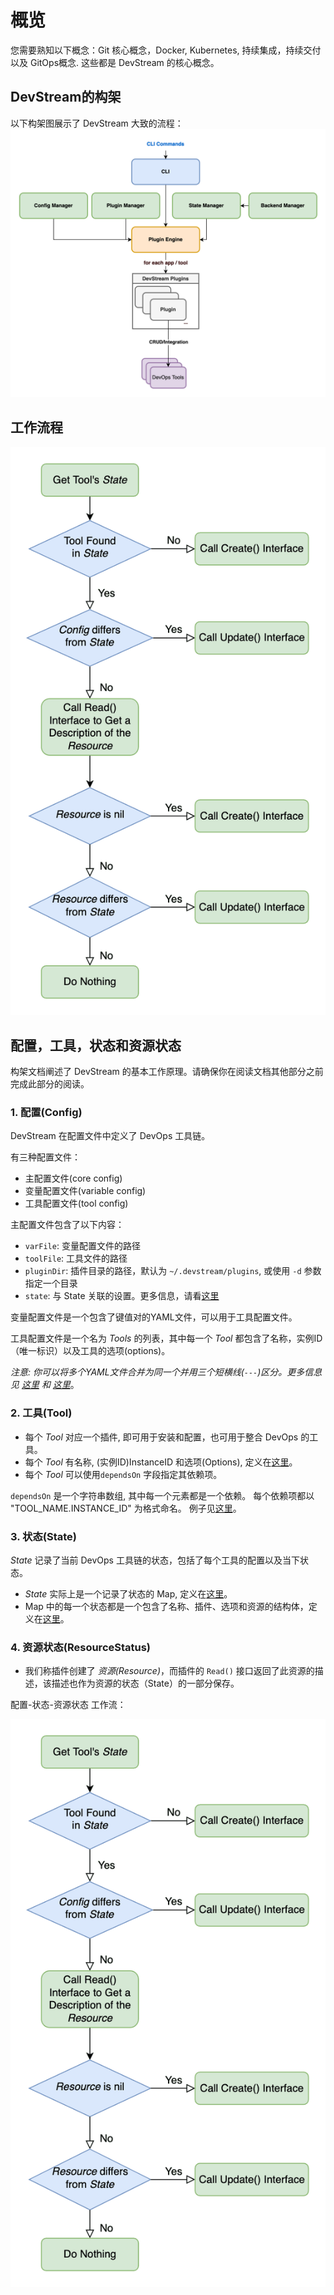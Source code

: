 # 概览

您需要熟知以下概念：Git 核心概念，Docker, Kubernetes, 持续集成，持续交付以及 GitOps概念. 这些都是 DevStream 的核心概念。

## DevStream的构架

以下构架图展示了 DevStream 大致的流程：
![](../images/architecture-overview.png)

## 工作流程

![config state resource-status workflow](../images/config_state_resource.png)

## 配置，工具，状态和资源状态

构架文档阐述了 DevStream 的基本工作原理。请确保你在阅读文档其他部分之前完成此部分的阅读。

### 1. 配置(Config)

DevStream 在配置文件中定义了 DevOps 工具链。

有三种配置文件：

- 主配置文件(core config)
- 变量配置文件(variable config)
- 工具配置文件(tool config)

主配置文件包含了以下内容：

- `varFile`: 变量配置文件的路径
- `toolFile`: 工具文件的路径
- `pluginDir`: 插件目录的路径，默认为 `~/.devstream/plugins`, 或使用 `-d` 参数指定一个目录
- `state`: 与 State 关联的设置。更多信息，请看[这里](./stateconfig.md)

变量配置文件是一个包含了键值对的YAML文件，可以用于工具配置文件。

工具配置文件是一个名为 _Tools_ 的列表，其中每一个 _Tool_ 都包含了名称，实例ID（唯一标识）以及工具的选项(options)。

_注意: 你可以将多个YAML文件合并为同一个并用三个短横线(`---`)区分。更多信息见 [这里](https://stackoverflow.com/questions/50788277/why-3-dashes-hyphen-in-yaml-file) 和 [这里](https://www.javatpoint.com/yaml-structure)_。

### 2. 工具(Tool)

- 每个 _Tool_ 对应一个插件, 即可用于安装和配置，也可用于整合 DevOps 的工具。
- 每个 _Tool_ 有名称, (实例ID)InstanceID 和选项(Options), 定义在[这里](https://github.com/devstream-io/devstream/blob/main/internal/pkg/configmanager/toolconfig.go#L13)。
- 每个 _Tool_ 可以使用`dependsOn` 字段指定其依赖项。

 `dependsOn` 是一个字符串数组, 其中每一个元素都是一个依赖。 每个依赖项都以 "TOOL_NAME.INSTANCE_ID" 为格式命名。
例子见[这里](https://github.com/devstream-io/devstream/blob/main/examples/quickstart.yaml#L22)。

### 3. 状态(State)

_State_ 记录了当前 DevOps 工具链的状态，包括了每个工具的配置以及当下状态。

- _State_ 实际上是一个记录了状态的 Map, 定义在[这里](https://github.com/devstream-io/devstream/blob/main/internal/pkg/statemanager/state.go#L24)。
- Map 中的每一个状态都是一个包含了名称、插件、选项和资源的结构体，定义在[这里](https://github.com/devstream-io/devstream/blob/main/internal/pkg/statemanager/state.go#L16)。

### 4. 资源状态(ResourceStatus)

- 我们称插件创建了 _资源(Resource)_，而插件的 `Read()` 接口返回了此资源的描述，该描述也作为资源的状态（State）的一部分保存。

配置-状态-资源状态 工作流：

![config state resource-status workflow](../images/config_state_resource.png)
